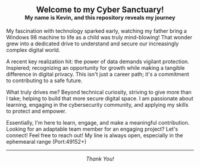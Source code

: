 ## <div align="center">Welcome to my Cyber Sanctuary!<br><sub><sup>My name is Kevin, and this repository reveals my journey</sup>
<p align="justified">My fascination with technology sparked early, watching my father bring a Windows 98 machine to life as a child was truly mind-blowing! That wonder grew into a dedicated drive to understand and secure our increasingly complex digital world.</p><p>A recent key realization hit: the power of data demands vigilant protection. Inspiered; recognizing an opportunity for growth while making a tangible difference in digital privacy. This isn't just a career path; it's a commitment to contributing to a safe future.</p>What truly drives me? Beyond technical curiosity, striving to give more than I take; helping to build that more secure digital space. I am passionate about learning, engaging in the cybersecurity community, and applying my skills to protect and empower.</p><p>Essentially, I'm here to learn, engage, and make a meaningful contribution. Looking for an adaptable team member for an engaging project? Let's connect! Feel free to reach out! My line is always open, especially in the ephemearal range (Port:49152+)</P>

***
_<sub><div align="center">Thank You!</div>_
